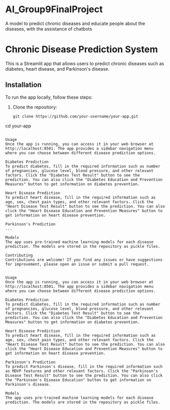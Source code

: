 # AI_Group9FinalProject
A model to predict chronic diseases and educate people about the diseases, with the assistance of chatbots

# Chronic Disease Prediction System

This is a Streamlit app that allows users to predict chronic diseases such as diabetes, heart disease, and Parkinson's disease.

## Installation

To run the app locally, follow these steps:

1. Clone the repository:
   ```shell
   git clone https://github.com/your-username/your-app.git
cd your-app
```

Usage
Once the app is running, you can access it in your web browser at http://localhost:8501. The app provides a sidebar navigation menu where you can choose between different disease prediction options.

Diabetes Prediction
To predict diabetes, fill in the required information such as number of pregnancies, glucose level, blood pressure, and other relevant factors. Click the "Diabetes Test Result" button to see the prediction. You can also click the "Diabetes Education and Prevention Measures" button to get information on diabetes prevention.

Heart Disease Prediction
To predict heart disease, fill in the required information such as age, sex, chest pain types, and other relevant factors. Click the "Heart Disease Test Result" button to see the prediction. You can also click the "Heart Disease Education and Prevention Measures" button to get information on heart disease prevention.

Parkinson's Prediction
...

Models
The app uses pre-trained machine learning models for each disease prediction. The models are stored in the repository as pickle files.

Contributing
Contributions are welcome! If you find any issues or have suggestions for improvement, please open an issue or submit a pull request.


Usage
Once the app is running, you can access it in your web browser at http://localhost:8501. The app provides a sidebar navigation menu where you can choose between different disease prediction options.

Diabetes Prediction
To predict diabetes, fill in the required information such as number of pregnancies, glucose level, blood pressure, and other relevant factors. Click the "Diabetes Test Result" button to see the prediction. You can also click the "Diabetes Education and Prevention Measures" button to get information on diabetes prevention.

Heart Disease Prediction
To predict heart disease, fill in the required information such as age, sex, chest pain types, and other relevant factors. Click the "Heart Disease Test Result" button to see the prediction. You can also click the "Heart Disease Education and Prevention Measures" button to get information on heart disease prevention.

Parkinson's Prediction
To predict Parkinson's disease, fill in the required information such as MDVP features and other relevant factors. Click the "Parkinson's Disease Test Result" button to see the prediction. You can also click the "Parkinson's Disease Education" button to get information on Parkinson's disease.

Models
The app uses pre-trained machine learning models for each disease prediction. The models are stored in the repository as pickle files.

